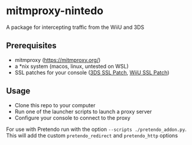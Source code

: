 # mitmproxy-nintedo

A package for intercepting traffic from the WiiU and 3DS

## Prerequisites

- mitmproxy (https://mitmproxy.org/)
- a *nix system (macos, linux, untested on WSL)
- SSL patches for your console ([3DS SSL Patch](https://github.com/InternalLoss/3DS-SSL-Patch), [WiiU SSL Patch](https://github.com/PretendoNetwork/network-installer/tree/nossl-5.5.5))

## Usage

- Clone this repo to your computer
- Run one of the launcher scripts to launch a proxy server
- Configure your console to connect to the proxy

For use with Pretendo run with the option `--scripts ./pretendo_addon.py`. This will add the custom `pretendo_redirect` and `pretendo_http` options